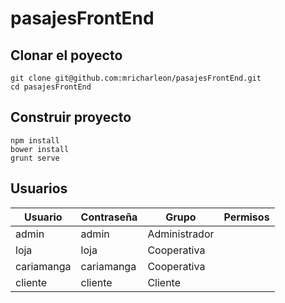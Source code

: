 pasajesFrontEnd
=====

## Clonar el poyecto
~~~
git clone git@github.com:mricharleon/pasajesFrontEnd.git
cd pasajesFrontEnd
~~~

## Construir proyecto
~~~
npm install
bower install
grunt serve
~~~

## Usuarios
| Usuario | Contraseña | Grupo | Permisos |
|---|---|---|---|
| admin | admin | Administrador |
| loja | loja | Cooperativa |
| cariamanga | cariamanga | Cooperativa |
| cliente | cliente | Cliente |
